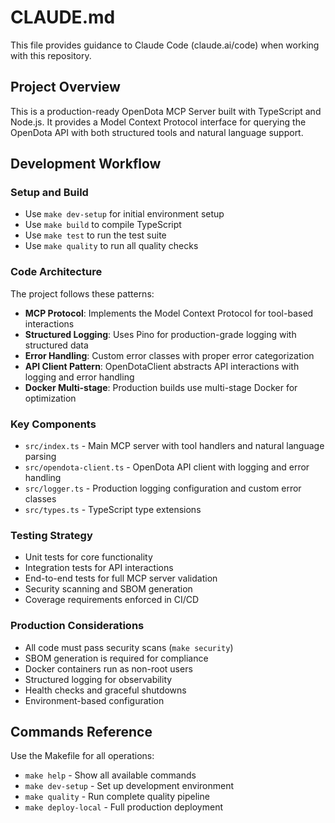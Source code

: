 # CLAUDE.md

This file provides guidance to Claude Code (claude.ai/code) when working with this repository.

## Project Overview

This is a production-ready OpenDota MCP Server built with TypeScript and Node.js. It provides a Model Context Protocol interface for querying the OpenDota API with both structured tools and natural language support.

## Development Workflow

### Setup and Build
- Use `make dev-setup` for initial environment setup
- Use `make build` to compile TypeScript
- Use `make test` to run the test suite
- Use `make quality` to run all quality checks

### Code Architecture

The project follows these patterns:
- **MCP Protocol**: Implements the Model Context Protocol for tool-based interactions
- **Structured Logging**: Uses Pino for production-grade logging with structured data
- **Error Handling**: Custom error classes with proper error categorization
- **API Client Pattern**: OpenDotaClient abstracts API interactions with logging and error handling
- **Docker Multi-stage**: Production builds use multi-stage Docker for optimization

### Key Components

- `src/index.ts` - Main MCP server with tool handlers and natural language parsing
- `src/opendota-client.ts` - OpenDota API client with logging and error handling
- `src/logger.ts` - Production logging configuration and custom error classes
- `src/types.ts` - TypeScript type extensions

### Testing Strategy

- Unit tests for core functionality
- Integration tests for API interactions
- End-to-end tests for full MCP server validation
- Security scanning and SBOM generation
- Coverage requirements enforced in CI/CD

### Production Considerations

- All code must pass security scans (`make security`)
- SBOM generation is required for compliance
- Docker containers run as non-root users
- Structured logging for observability
- Health checks and graceful shutdowns
- Environment-based configuration

## Commands Reference

Use the Makefile for all operations:
- `make help` - Show all available commands
- `make dev-setup` - Set up development environment  
- `make quality` - Run complete quality pipeline
- `make deploy-local` - Full production deployment